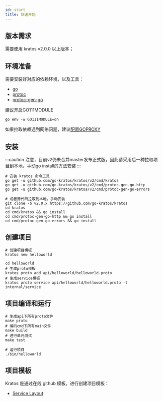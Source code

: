 ```yaml
---
id: start
title: 快速开始
---
```


## 版本需求
需要使用 kratos v2.0.0 以上版本；

## 环境准备
需要安装好对应的依赖环境，以及工具：
- [go](https://golang.org/dl/)
- [protoc](https://github.com/protocolbuffers/protobuf)
- [protoc-gen-go](https://github.com/protocolbuffers/protobuf-go)

建议开启GO111MODULE
```
go env -w GO111MODULE=on
```

如果拉取依赖遇到网络问题，建议[配置GOPROXY](https://goproxy.cn/)

## 安装
:::caution
注意，目前v2仍未合并master发布正式版，因此请采用后一种拉取项目到本地，手动go install的方法安装
:::

```
# 安装 kratos 命令工具
go get -u github.com/go-kratos/kratos/v2/cmd/kratos
go get -u github.com/go-kratos/kratos/v2/cmd/protoc-gen-go-http
go get -u github.com/go-kratos/kratos/v2/cmd/protoc-gen-go-errors

# 或者源代码拉取到本地，手动安装
git clone -b v2.0.x https://github.com/go-kratos/kratos
cd kratos
cd cmd/kratos && go install
cd cmd/protoc-gen-go-http && go install
cd cmd/protoc-gen-go-errors && go install
```
## 创建项目
```
# 创建项目模板
kratos new helloworld

cd helloworld
# 生成proto模板
kratos proto add api/helloworld/helloworld.proto
# 生成service模板
kratos proto service api/helloworld/helloworld.proto -t internal/service
```
## 项目编译和运行
```
# 生成api下所有proto文件
make proto
# 编码cmd下所有main文件
make build
# 进行单元测试
make test

# 运行项目
./bin/helloworld
```

## 项目模板
Kratos 是通过在线 github 模板，进行创建项目模板：

* [Service Layout](https://github.com/go-kratos/kratos-layout)
